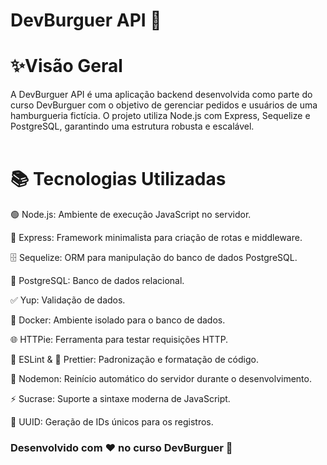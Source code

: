 <h1>DevBurguer API 🍔</h1>

<h1>✨Visão Geral</h1>

A DevBurguer API é uma aplicação backend desenvolvida como parte do curso DevBurguer com o objetivo de gerenciar pedidos e usuários de uma hamburgueria fictícia. O projeto utiliza Node.js com Express, Sequelize e PostgreSQL, garantindo uma estrutura robusta e escalável.<br>
<br>
<h1>📚 Tecnologias Utilizadas</h1>


🟢 Node.js: Ambiente de execução JavaScript no servidor.

🚀 Express: Framework minimalista para criação de rotas e middleware.

🗄️ Sequelize: ORM para manipulação do banco de dados PostgreSQL.

🐘 PostgreSQL: Banco de dados relacional.

✅ Yup: Validação de dados.

🐳 Docker: Ambiente isolado para o banco de dados.

🌐 HTTPie: Ferramenta para testar requisições HTTP.

📝 ESLint & 🎨 Prettier: Padronização e formatação de código.

🔄 Nodemon: Reinício automático do servidor durante o desenvolvimento.

⚡ Sucrase: Suporte a sintaxe moderna de JavaScript.

🔑 UUID: Geração de IDs únicos para os registros.
<br>
<h3>Desenvolvido com ❤️ no curso DevBurguer 🍔</h3>
